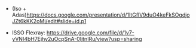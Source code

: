 - (Iso + Adas)https://docs.google.com/presentation/d/1ItGflV9duO4keFkSOgdjoJZt6kKK2oMi/edit#slide=id.p1


- ISSO Flexray: https://drive.google.com/file/d/1v7-yVNI4bH7Ejhy2uOcpSnA-0IjtnIRu/view?usp=sharing
